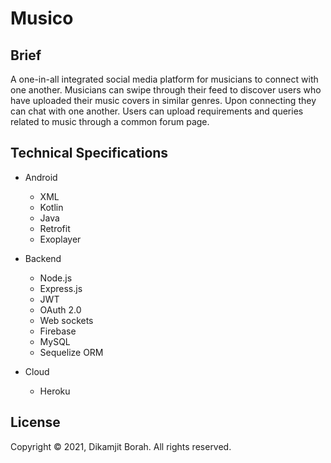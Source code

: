 # Musico

## Brief
A one-in-all integrated social media platform for musicians to connect with one another. Musicians can swipe through their feed to discover users who have uploaded their music covers in similar genres. Upon connecting they can chat with one another. Users can upload requirements and queries related to music through a common forum page.

## Technical Specifications
* Android
  * XML
  * Kotlin
  * Java
  * Retrofit
  * Exoplayer

* Backend
  * Node.js
  * Express.js
  * JWT
  * OAuth 2.0
  * Web sockets
  * Firebase  
  * MySQL
  * Sequelize ORM

* Cloud
  * Heroku

## License
Copyright © 2021, Dikamjit Borah. All rights reserved.

